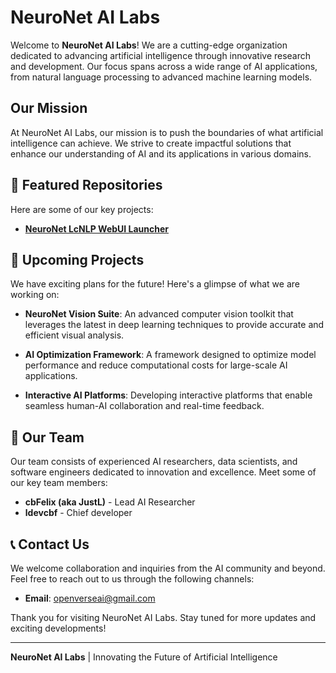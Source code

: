 # NeuroNet AI Labs

Welcome to **NeuroNet AI Labs**! We are a cutting-edge organization dedicated to advancing artificial intelligence through innovative research and development. Our focus spans across a wide range of AI applications, from natural language processing to advanced machine learning models.

## Our Mission

At NeuroNet AI Labs, our mission is to push the boundaries of what artificial intelligence can achieve. We strive to create impactful solutions that enhance our understanding of AI and its applications in various domains.

## 🔧 Featured Repositories

Here are some of our key projects:

- **[NeuroNet LcNLP WebUI Launcher]([https://github.com/NeuroNet-AI-Labs/lcnlp-webui])**

## 🚀 Upcoming Projects

We have exciting plans for the future! Here's a glimpse of what we are working on:

- **NeuroNet Vision Suite**: An advanced computer vision toolkit that leverages the latest in deep learning techniques to provide accurate and efficient visual analysis.

- **AI Optimization Framework**: A framework designed to optimize model performance and reduce computational costs for large-scale AI applications.

- **Interactive AI Platforms**: Developing interactive platforms that enable seamless human-AI collaboration and real-time feedback.

## 👥 Our Team

Our team consists of experienced AI researchers, data scientists, and software engineers dedicated to innovation and excellence. Meet some of our key team members:

- **cbFelix (aka JustL)** - Lead AI Researcher
- **ldevcbf** - Chief developer

## 📞 Contact Us

We welcome collaboration and inquiries from the AI community and beyond. Feel free to reach out to us through the following channels:

- **Email**: openverseai@gmail.com

Thank you for visiting NeuroNet AI Labs. Stay tuned for more updates and exciting developments!

---

**NeuroNet AI Labs** | Innovating the Future of Artificial Intelligence
